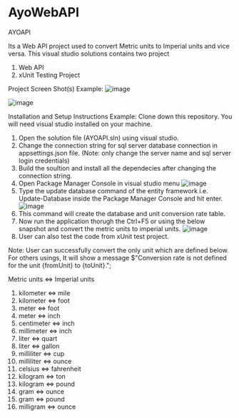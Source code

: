 # AyoWebAPI

AYOAPI

Its a Web API project used to convert Metric units to Imperial units and vice versa. This visual studio solutions contains two project
1. Web API
2. xUnit Testing Project

Project Screen Shot(s)
Example:
![image](https://user-images.githubusercontent.com/10631138/220929349-6d7af830-6357-4d7a-bcb8-a83a94c417bb.png)

![image](https://user-images.githubusercontent.com/10631138/220929965-2b36ee96-8564-4301-a004-288a99788afb.png)

Installation and Setup Instructions
Example:
Clone down this repository. You will need visual studio installed on your machine.

1. Open the solution file (AYOAPI.sln) using visual studio.
2. Change the connection string for sql server database connection in appsettings.json file. (Note: only change the server name and sql server login credentials)
3. Build the soultion and install all the dependecies after changing the connection string.
4. Open Package Manager Console in visual studio menu
![image](https://user-images.githubusercontent.com/10631138/220937213-35260940-5c24-460f-af78-088b43d574e8.png)
5. Type the update database command of the entity framework i.e. Update-Database inside the Package Manager Console and hit enter.
![image](https://user-images.githubusercontent.com/10631138/220938375-6d76fbc0-e9e0-4c3e-b0f5-aa3111895ef1.png)
6. This command will create the database and unit conversion rate table.
7. Now run the application thorugh the Ctrl+F5 or using the below snapshot and convert the metric units to imperial units.
![image](https://user-images.githubusercontent.com/10631138/220939670-162923b7-5d5b-428e-a441-a88830229e4d.png)
8. User can also test the code from xUnit test project.

Note: User can successfully convert the only unit which are defined below. For others usings, It will show a message $"Conversion rate is not defined for the unit {fromUnit} to {toUnit}.";

   Metric units <=> Imperial units
1. kilometer <=> mile
2. kilometer <=> foot
3. meter <=> foot
4. meter <=> inch
5. centimeter <=> inch
6. millimeter <=> inch
7. liter <=> quart
8. liter <=> gallon
9. milliliter <=> cup
10. milliliter <=> ounce
11. celsius <=> fahrenheit
12. kilogram <=> ton
13. kilogram <=> pound
14. gram <=> ounce
15. gram <=> pound
16. milligram <=> ounce
